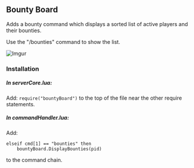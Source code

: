 ## Bounty Board
Adds a bounty command which displays a sorted list of active players and their bounties.

Use the "/bounties" command to show the list.

![Imgur](https://i.imgur.com/QaEMkjF.png)

### Installation

##### In serverCore.lua:
Add: ````require("bountyBoard")```` to the top of the file near the other require statements.


##### In commandHandler.lua:
Add:  
```
elseif cmd[1] == "bounties" then
	bountyBoard.DisplayBounties(pid)
```
to the command chain.
